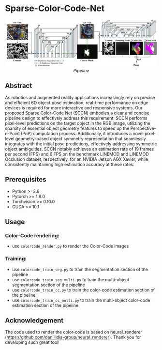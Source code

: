 # Sparse-Color-Code-Net

<p align="center">
    <img src="https://github.com/smartslab/Sparse-Color-Code-Net/blob/main/pipeline.png" width="640"> <br />
    <em> Pipeline </em>
</p>

## Abstract
As robotics and augmented reality applications increasingly rely on precise and efficient 6D object pose estimation, real-time performance on edge devices is required for more interactive and responsive systems. Our proposed Sparse Color-Code Net (SCCN) embodies a clear and concise pipeline design to effectively address this requirement. SCCN performs pixel-level predictions on the target object in the RGB image, utilizing the sparsity of essential object geometry features to speed up the Perspective-n-Point (PnP) computation process. Additionally, it introduces a novel pixel-level geometry-based object symmetry representation that seamlessly integrates with the initial pose predictions, effectively addressing symmetric object ambiguities. SCCN notably achieves an estimation rate of 19 frames per second (FPS) and 6 FPS on the benchmark LINEMOD and LINEMOD Occlusion dataset, respectively, for an NVIDIA Jetson AGX Xavier, while consistently maintaining high estimation accuracy at these rates. 

## Prerequisites
* Python >=3.6
* Pytorch >= 1.9.0
* Torchvision >= 0.10.0
* CUDA >= 10.1

## Usage
### Color-Code rendering: 
* use `colorcode_render.py` to render the Color-Code images
### Training:
* use `colorcode_train_seg.py` to train the segmentation section of the pipeline
* use `colorcode_train_seg_multi.py` to train the multi-object segmentation section of the pipeline
* use `colorcode_train_cc.py` to train the color-code estimation section of the pipeline
* use `colorcode_train_cc_multi.py` to train the multi-object color-code estimation section of the pipeline

## Acknowledgement
The code used to render the color-code is based on neural_renderer (https://github.com/daniilidis-group/neural_renderer). Thank you for developing such great tool!
